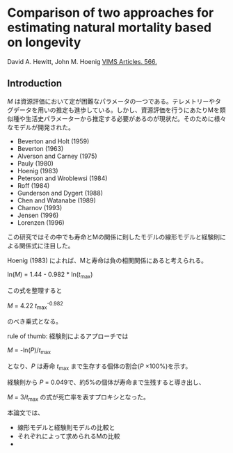 # Comparison of two approaches for estimating natural mortality based on longevity

David A. Hewitt, John M. Hoenig
[VIMS Articles. 566.](https://scholarworks.wm.edu/vimsarticles/566)

## Introduction

_M_ は資源評価において定が困難なパラメータの一つである。テレメトリーやタグデータを用いの推定も進歩している。しかし、資源評価を行うにあたりMを類似種や生活史パラメーターから推定する必要があるのが現状だ。そのために様々なモデルが開発された。

- Beverton and Holt (1959)
- Beverton (1963)
- Alverson and Carney (1975)
- Pauly (1980)
- Hoenig (1983)
- Peterson and Wroblewsi (1984)
- Roff (1984)
- Gunderson and Dygert (1988)
- Chen and Watanabe (1989)
- Charnov (1993)
- Jensen (1996)
- Lorenzen (1996)

この研究ではその中でも寿命とMの関係に則したモデルの線形モデルと経験則による関係式に注目した。

Hoenig (1983) によれば、Mと寿命は負の相関関係にあると考えられる。

ln(_M_) = 1.44 - 0.982 * ln(_t_<sub>max</sub>)

この式を整理すると

_M_  = 4.22 _t_<sub>max</sub><sup>-0.982</sup>

のべき乗式となる。

rule of thumb: 経験則によるアプローチでは

_M_ = -ln(_P_)/_t_<sub>max</sub>

となり、_P_ は寿命 _t_<sub>max</sub> まで生存する個体の割合(_P_ ×100%)を示す。

経験則から _P_ = 0.049で、約5%の個体が寿命まで生残すると導き出し、

_M_ = 3/_t_<sub>max</sub> の式が死亡率を表すプロキシとなった。

本論文では、
- 線形モデルと経験則モデルの比較と
- それぞれによって求められるMの比較
-
